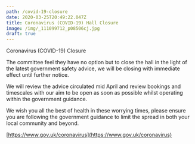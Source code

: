 ```yaml
---
path: /covid-19-closure
date: 2020-03-25T20:49:22.047Z
title: Coronavirus (COVID-19) Hall Closure
image: /img/_111099712_p08506cj.jpg
draft: true
---
```

<!--StartFragment-->

Coronavirus (COVID-19) Closure

The committee feel they have no option but to close the hall in the light of the latest government safety advice, we will be closing with immediate effect until further notice.

We will review the advice circulated mid April and review bookings and timescales with our aim to be open as soon as possible whilst operating within the government guidance.

<!--EndFragment-->

We wish you all the best of health in these worrying times, please ensure you are following the government guidance to limit the spread in both your local community and beyond.

[https://www.gov.uk/coronavirus](https://www.gov.uk/coronavirus)